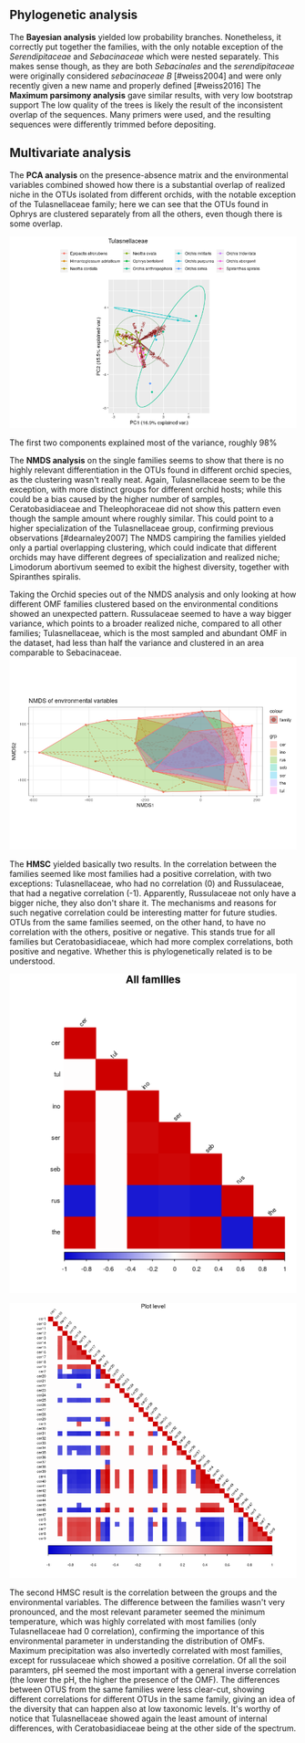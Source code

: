 ## Phylogenetic analysis

The **Bayesian analysis** yielded low probability branches. Nonetheless, it correctly put together the families, with the only notable exception of the _Serendipitaceae_ and _Sebacinaceae_ which were nested separately. This makes sense though, as they are both _Sebacinales_ and the _serendipitaceae_ were originally considered _sebacinaceae B_ [#weiss2004] and were only recently given a new name and properly defined [#weiss2016]
The **Maximum parsimony analysis** gave similar results, with very low bootstrap support
The low quality of the trees is likely the result of the inconsistent overlap of the sequences. Many primers were used, and the resulting sequences were differently trimmed before depositing.


## Multivariate analysis

The **PCA analysis** on the presence-absence matrix and the environmental variables combined showed how there is a substantial overlap of realized niche in the OTUs isolated from different orchids, with the notable exception of the Tulasnellaceae family; here we can see that the OTUs found in Ophrys are clustered separately from all the others, even though  there is some overlap.

![PCA done on the Tulasnellaceae OTUs only](images/tulPCA.png)


The first two components explained most of the variance, roughly 98%


The **NMDS analysis** on the single families seems to show that there is no highly relevant differentiation in the OTUs found in different orchid species, as the clustering wasn't really neat. 
Again, Tulasnellaceae seem to be the exception, with more distinct groups for different orchid hosts; while this could be a bias caused by the higher number of samples, Ceratobasidiaceae and Theleophoraceae did not show this pattern even though the sample amount where roughly similar. This could point to a higher specialization of the Tulasnellaceae group, confirming previous observations [#dearnaley2007]
The NMDS campiring the families yielded only a partial overlapping clustering, which could indicate that different orchids may have different degrees of specialization and realized niche; Limodorum abortivum seemed to exibit the highest diversity, together with Spiranthes spiralis. 

Taking the Orchid species out of the NMDS analysis and only looking at how different OMF families clustered based on the environmental conditions showed an unexpected pattern. Russulaceae seemed to have a way bigger variance, which points to a broader realized niche, compared to all other families; Tulasnellaceae, which is the most sampled and abundant OMF in the dataset, had less than half the variance and clustered in an area comparable to Sebacinaceae. 
![NMDS of the OMFs families considering environmental variables only](images/nmdsEnvMatrix.png)

The **HMSC** yielded basically two results.
In the correlation between the families seemed like most families had a positive correlation, with two exceptions: Tulasnellaceae, who had no correlation (0) and Russulaceae, that had a negative correlation (-1). Apparently, Russulaceae not only have a bigger niche, they also don't share it. The mechanisms and reasons for such negative correlation could be interesting matter for future studies. 
OTUs from the same families seemed, on the other hand, to have no correlation with the others, positive or negative. This stands true for all families but Ceratobasidiaceae, which had more complex correlations, both positive and negative. Whether this is phylogenetically related is to be understood. 



![HMSC correlation between the families, taking into account the presence-absence data](images/corrLump.png)

![HMSC correlation between Ceratobasidiaceae OTUs](images/corrCer.png)

The second HMSC result is the correlation between the groups and the environmental variables.
The difference between the families wasn't very pronounced, and the most relevant parameter seemed the minimum temperature, which was highly correlated with most  families (only Tulasnellaceae had 0 correlation), confirming the importance of this environmental parameter in understanding the distribution of OMFs. Maximum precipitation was also invertedly correlated with most families, except for russulaceae which showed a positive correlation. Of all the soil paramters, pH seemed the most important with a general inverse correlation (the lower the pH, the higher the presence of the OMF). 
The differences between OTUS from the same families were less clear-cut, showing different correlations for different OTUs in the same family, giving an idea of the diversity that can happen also at low taxonomic levels.
It's worthy of notice that Tulasnellaceae showed again the least amount of internal differences, with Ceratobasidiaceae being at the other side of the spectrum.








